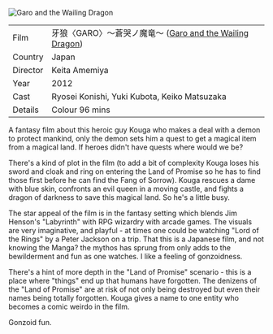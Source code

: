 ![Garo and the Wailing Dragon](garo.jpg)

| | |
|-|-|
Film|&#29273;&#29436;&#12296;GARO&#12297;&#65374;&#33980;&#21741;&#12494;&#39764;&#31452;&#65374; ([Garo and the Wailing Dragon](https://www.imdb.com/title/tt2476436/))
Country|Japan
Director|Keita Amemiya
Year|2012
Cast|Ryosei Konishi, Yuki Kubota, Keiko Matsuzaka
Details|Colour 96 mins

A fantasy film about this heroic guy Kouga who makes a deal with
a demon to protect mankind, only the demon sets him a quest to get
a magical item from a magical land.  If heroes didn't have quests
where would we be?

There's a kind of plot in the film (to add a bit of complexity Kouga
loses his sword and cloak and ring on entering the Land of Promise so
he has to find those first before he can find the Fang of Sorrow).
Kouga rescues a dame with blue skin, confronts an evil queen in a
moving castle, and fights a dragon of darkness to save this magical
land.  So he's a little busy.

The star appeal of the film is in the fantasy setting which blends
Jim Henson's "Labyrinth" with RPG wizardry with arcade games.
The visuals are very imaginative, and playful - at times one could
be watching "Lord of the Rings" by a Peter Jackson on a trip.  That
this is a Japanese film, and not knowing the Manga? the mythos
has sprung from only adds to the bewilderment and fun as one
watches.  I like a feeling of gonzoidness.

There's a hint of more depth in the "Land of Promise" scenario -
this is a place where "things" end up that humans have forgotten.
The denizens of the "Land of Promise" are at risk of not only
being destroyed but even their names being totally forgotten.  Kouga
gives a name to one entity who becomes a comic weirdo in the
film.

Gonzoid fun.
